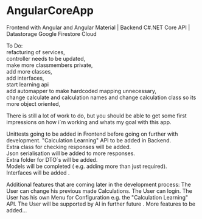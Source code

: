 # AngularCoreApp
Frontend with Angular and Angular Material |
Backend C#.NET Core API |
Datastorage Google Firestore Cloud


To Do:  
refacturing of services,    
controller needs to be updated,  
make more classmembers private,  
add more classes,  
add interfaces,  
start learning api  
add automapper to make hardcoded mapping unnecessary,  
change calculate and calculation names and change calculation class so its more object oriented,  



There is still a lot of work to do, but you should be able to get some first impressions on how i´m working and whats my goal with this app.  

Unittests going to be added in Frontend before going on further with development.
"Calculation Learning" API to be added in Backend.  
Extra class for checking responses will be added.  
Json serialisation will be added to more responses.  
Extra folder for DTO´s will be added.  
Models will be completed ( e.g. adding more than just required).    
Interfaces will be added .  



Additional features that are coming later in the development process:
The User can change his previous made Calculations.
The User can login.
The User has his own Menu for Configuration e.g. the "Calculation Learning" API.
The User will be supported by AI in further future  .
More features to be added...
